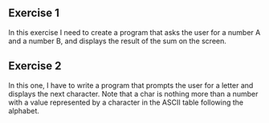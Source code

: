 ## Exercise 1

In this exercise I need to create a program that asks the user for a number A and a number B, and displays the result of the sum on the screen.

## Exercise 2

In this one, I have to write a program that prompts the user for a letter and displays the next character. Note that a char is nothing more than a number with a value represented by a character in the ASCII table following the alphabet.
